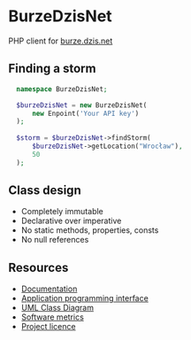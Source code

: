 # BurzeDzisNet

PHP client for [burze.dzis.net](https://burze.dzis.net)

## Finding a storm

```php
  namespace BurzeDzisNet;

  $burzeDzisNet = new BurzeDzisNet(
      new Enpoint('Your API key')
  );
  
  $storm = $burzeDzisNet->findStorm(
      $burzeDzisNet->getLocation("Wrocław"),
      50
  );  
```

## Class design

- Completely immutable
- Declarative over imperative
- No static methods, properties, consts
- No null references

## Resources
- [Documentation](https://github.com/krzysiekpiasecki/BurzeDzisNet/blob/master/doc/index.md)
- [Application programming interface](https://github.com/krzysiekpiasecki/BurzeDzisNet/blob/master/doc/api/API-documentation.zip)
- [UML Class Diagram](https://github.com/krzysiekpiasecki/BurzeDzisNet/blob/master/doc/ClassDiagram.md)
- [Software metrics](https://github.com/krzysiekpiasecki/BurzeDzisNet/blob/master/doc/SoftwareMetrics.md)
- [Project licence](https://github.com/krzysiekpiasecki/BurzeDzisNet/blob/master/LICENCE.md)
